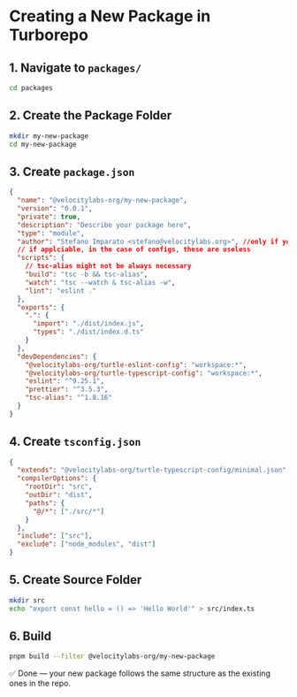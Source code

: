 # Creating a New Package in Turborepo

## 1. Navigate to `packages/`
```bash
cd packages
```

## 2. Create the Package Folder
```bash
mkdir my-new-package
cd my-new-package
```

## 3. Create `package.json`
```json
{
  "name": "@velocitylabs-org/my-new-package",
  "version": "0.0.1",
  "private": true,
  "description": "Describe your package here",
  "type": "module",
  "author": "Stefano Imparato <stefano@velocitylabs.org>", //only if you're me
  // if applciable, in the case of configs, these are useless
  "scripts": {
    // tsc-alias might not be always necessary
    "build": "tsc -b && tsc-alias",
    "watch": "tsc --watch & tsc-alias -w",
    "lint": "eslint ."
  },
  "exports": {
    ".": {
      "import": "./dist/index.js",
      "types": "./dist/index.d.ts"
    }
  },
  "devDependencies": {
    "@velocitylabs-org/turtle-eslint-config": "workspace:*",
    "@velocitylabs-org/turtle-typescript-config": "workspace:*",
    "eslint": "^9.25.1",
    "prettier": "^3.5.3",
    "tsc-alias": "^1.8.16"
  }
}
```

## 4. Create `tsconfig.json`
```json
{
  "extends": "@velocitylabs-org/turtle-typescript-config/minimal.json",
  "compilerOptions": {
    "rootDir": "src",
    "outDir": "dist",
    "paths": {
      "@/*": ["./src/*"]
    }
  },
  "include": ["src"],
  "exclude": ["node_modules", "dist"]
}
```

## 5. Create Source Folder
```bash
mkdir src
echo "export const hello = () => 'Hello World'" > src/index.ts
```

## 6. Build
```bash
pnpm build --filter @velocitylabs-org/my-new-package
```

✅ Done — your new package follows the same structure as the existing ones in the repo.
